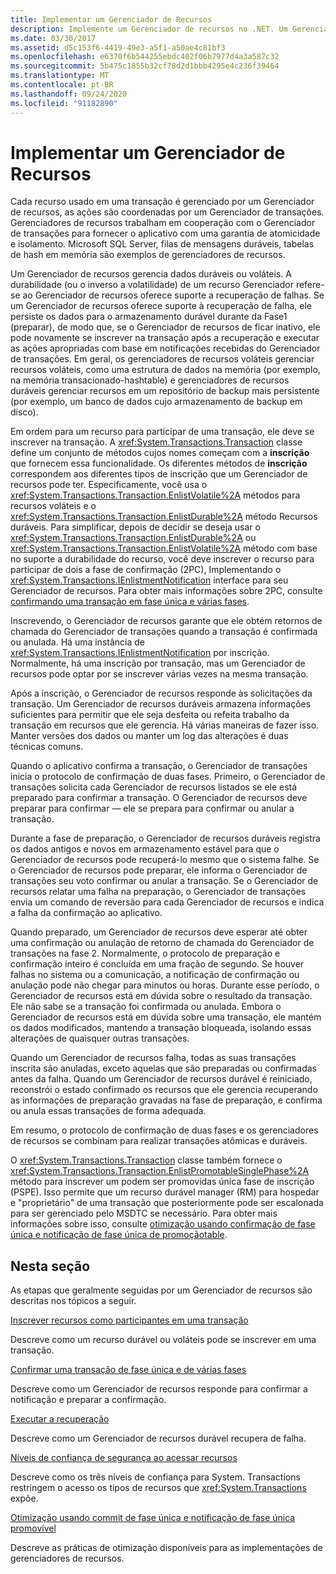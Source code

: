 ```yaml
---
title: Implementar um Gerenciador de Recursos
description: Implemente um Gerenciador de recursos no .NET. Um Gerenciador de recursos gerencia os recursos usados em transações. Um Gerenciador de transações coordena as ações do Gerenciador de recursos.
ms.date: 03/30/2017
ms.assetid: d5c153f6-4419-49e3-a5f1-a50ae4c81bf3
ms.openlocfilehash: e6370f6b544255ebdc402f06b7977d4a3a587c32
ms.sourcegitcommit: 5b475c1855b32cf78d2d1bbb4295e4c236f39464
ms.translationtype: MT
ms.contentlocale: pt-BR
ms.lasthandoff: 09/24/2020
ms.locfileid: "91182890"
---
```

# <a name="implementing-a-resource-manager"></a>Implementar um Gerenciador de Recursos

Cada recurso usado em uma transação é gerenciado por um Gerenciador de recursos, as ações são coordenadas por um Gerenciador de transações. Gerenciadores de recursos trabalham em cooperação com o Gerenciador de transações para fornecer o aplicativo com uma garantia de atomicidade e isolamento. Microsoft SQL Server, filas de mensagens duráveis, tabelas de hash em memória são exemplos de gerenciadores de recursos.  
  
 Um Gerenciador de recursos gerencia dados duráveis ou voláteis. A durabilidade (ou o inverso a volatilidade) de um recurso Gerenciador refere-se ao Gerenciador de recursos oferece suporte a recuperação de falhas. Se um Gerenciador de recursos oferece suporte à recuperação de falha, ele persiste os dados para o armazenamento durável durante da Fase1 (preparar), de modo que, se o Gerenciador de recursos de ficar inativo, ele pode novamente se inscrever na transação após a recuperação e executar as ações apropriadas com base em notificações recebidas do Gerenciador de transações. Em geral, os gerenciadores de recursos voláteis gerenciar recursos voláteis, como uma estrutura de dados na memória (por exemplo, na memória transacionado-hashtable) e gerenciadores de recursos duráveis gerenciar recursos em um repositório de backup mais persistente (por exemplo, um banco de dados cujo armazenamento de backup em disco).  
  
 Em ordem para um recurso para participar de uma transação, ele deve se inscrever na transação. A <xref:System.Transactions.Transaction> classe define um conjunto de métodos cujos nomes começam com a **inscrição** que fornecem essa funcionalidade. Os diferentes métodos de **inscrição** correspondem aos diferentes tipos de inscrição que um Gerenciador de recursos pode ter. Especificamente, você usa o <xref:System.Transactions.Transaction.EnlistVolatile%2A> métodos para recursos voláteis e o <xref:System.Transactions.Transaction.EnlistDurable%2A> método Recursos duráveis. Para simplificar, depois de decidir se deseja usar o <xref:System.Transactions.Transaction.EnlistDurable%2A> ou <xref:System.Transactions.Transaction.EnlistVolatile%2A> método com base no suporte a durabilidade do recurso, você deve inscrever o recurso para participar de dois a fase de confirmação (2PC), Implementando o <xref:System.Transactions.IEnlistmentNotification> interface para seu Gerenciador de recursos. Para obter mais informações sobre 2PC, consulte [confirmando uma transação em fase única e várias fases](committing-a-transaction-in-single-phase-and-multi-phase.md).  
  
 Inscrevendo, o Gerenciador de recursos garante que ele obtém retornos de chamada do Gerenciador de transações quando a transação é confirmada ou anulada. Há uma instância de <xref:System.Transactions.IEnlistmentNotification> por inscrição. Normalmente, há uma inscrição por transação, mas um Gerenciador de recursos pode optar por se inscrever várias vezes na mesma transação.  
  
 Após a inscrição, o Gerenciador de recursos responde às solicitações da transação. Um Gerenciador de recursos duráveis armazena informações suficientes para permitir que ele seja desfeita ou refeita trabalho da transação em recursos que ele gerencia. Há várias maneiras de fazer isso. Manter versões dos dados ou manter um log das alterações é duas técnicas comuns.  
  
 Quando o aplicativo confirma a transação, o Gerenciador de transações inicia o protocolo de confirmação de duas fases. Primeiro, o Gerenciador de transações solicita cada Gerenciador de recursos listados se ele está preparado para confirmar a transação. O Gerenciador de recursos deve preparar para confirmar — ele se prepara para confirmar ou anular a transação.  
  
 Durante a fase de preparação, o Gerenciador de recursos duráveis registra os dados antigos e novos em armazenamento estável para que o Gerenciador de recursos pode recuperá-lo mesmo que o sistema falhe. Se o Gerenciador de recursos pode preparar, ele informa o Gerenciador de transações seu voto confirmar ou anular a transação. Se o Gerenciador de recursos relatar uma falha na preparação, o Gerenciador de transações envia um comando de reversão para cada Gerenciador de recursos e indica a falha da confirmação ao aplicativo.  
  
 Quando preparado, um Gerenciador de recursos deve esperar até obter uma confirmação ou anulação de retorno de chamada do Gerenciador de transações na fase 2. Normalmente, o protocolo de preparação e confirmação inteiro é concluída em uma fração de segundo. Se houver falhas no sistema ou a comunicação, a notificação de confirmação ou anulação pode não chegar para minutos ou horas. Durante esse período, o Gerenciador de recursos está em dúvida sobre o resultado da transação. Ele não sabe se a transação foi confirmada ou anulada. Embora o Gerenciador de recursos está em dúvida sobre uma transação, ele mantém os dados modificados, mantendo a transação bloqueada, isolando essas alterações de quaisquer outras transações.  
  
 Quando um Gerenciador de recursos falha, todas as suas transações inscrita são anuladas, exceto aquelas que são preparadas ou confirmadas antes da falha. Quando um Gerenciador de recursos durável é reiniciado, reconstrói o estado confirmado os recursos que ele gerencia recuperando as informações de preparação gravadas na fase de preparação, e confirma ou anula essas transações de forma adequada.  
  
 Em resumo, o protocolo de confirmação de duas fases e os gerenciadores de recursos se combinam para realizar transações atômicas e duráveis.  
  
 O <xref:System.Transactions.Transaction> classe também fornece o <xref:System.Transactions.Transaction.EnlistPromotableSinglePhase%2A> método para inscrever um podem ser promovidas única fase de inscrição (PSPE). Isso permite que um recurso durável manager (RM) para hospedar e "proprietário" de uma transação que posteriormente pode ser escalonada para ser gerenciado pelo MSDTC se necessário. Para obter mais informações sobre isso, consulte [otimização usando confirmação de fase única e notificação de fase única de promoçãotable](optimization-spc-and-promotable-spn.md).  
  
## <a name="in-this-section"></a>Nesta seção  

 As etapas que geralmente seguidas por um Gerenciador de recursos são descritas nos tópicos a seguir.  
  
 [Inscrever recursos como participantes em uma transação](enlisting-resources-as-participants-in-a-transaction.md)  
  
 Descreve como um recurso durável ou voláteis pode se inscrever em uma transação.  
  
 [Confirmar uma transação de fase única e de várias fases](committing-a-transaction-in-single-phase-and-multi-phase.md)  
  
 Descreve como um Gerenciador de recursos responde para confirmar a notificação e preparar a confirmação.  
  
 [Executar a recuperação](performing-recovery.md)  
  
 Descreve como um Gerenciador de recursos durável recupera de falha.  
  
 [Níveis de confiança de segurança ao acessar recursos](security-trust-levels-in-accessing-resources.md)  
  
 Descreve como os três níveis de confiança para System. Transactions restringem o acesso os tipos de recursos que <xref:System.Transactions> expõe.  
  
 [Otimização usando commit de fase única e notificação de fase única promovível](optimization-spc-and-promotable-spn.md)  
  
 Descreve as práticas de otimização disponíveis para as implementações de gerenciadores de recursos.
